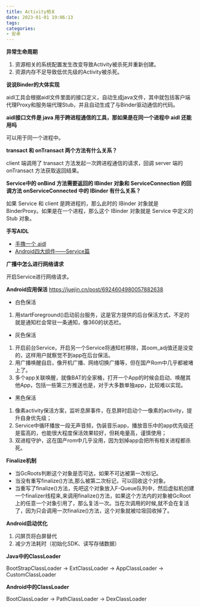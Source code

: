 ```yaml
---
title: Activity相关
date: 2023-01-01 19:06:13
tags:
categories:
- 安卓
---
```


**异常生命周期**

1. 资源相关的系统配置发生改变导致Activity被杀死并重新创建。
2. 资源内存不足导致低优先级的Activity被杀死。

**说说Binder的大体实现**

aidl工具会根据aidl文件里面的接口定义，自动生成java文件，其中就包括客户端代理Proxy和服务端代理Stub，并且自动生成了与Binder驱动通信的代码。

**aidl接口文件是 java 用于跨进程通信的工具，那如果是在同一个进程中 aidl 还能用吗**

可以用于同一个进程中。

**transact 和 onTransact 两个方法有什么关系？**

client 端调用了 transact 方法发起一次跨进程通信的请求，回调 server 端的 onTransact 方法获取返回结果。

**Service中的 onBind 方法需要返回的 IBinder 对象和 ServiceConnection 的回调方法 onServiceConnected 中的 IBinder 有什么关系？**

如果 Service 和 client 是跨进程的，那么此时的 IBinder 对象就是 BinderProxy。如果是在一个进程，那么这个 IBinder 对象就是 Service 中定义的 Stub 对象。

**手写AIDL**

+ [手撸一个 aidl](https://blog.csdn.net/haoxl1994/article/details/103816377)
+ [Android四大组件——Service篇](https://zhuanlan.zhihu.com/p/334657346)

**广播中怎么进行网络请求**

开启Service进行网络请求。

**Android应用保活** https://juejin.cn/post/6924604980057882638

+ 白色保活

1. 用startForeground()启动前台服务，这是官方提供的后台保活方式，不足的就是通知栏会常驻一条通知，像360的状态栏。

+ 灰色保活

1. 开启前台Service，开启另一个Service将通知栏移除，其oom_adj值还是没变的，这样用户就察觉不到app在后台保活。
2. 用广播唤醒自启，像开机广播、网络切换广播等，但在国产Rom中几乎都被堵上了。
3. 多个app关联唤醒，就像BAT的全家桶，打开一个App的时候会启动、唤醒其他App，包括一些第三方推送也是，对于大多数单独app，比较难以实现。

+ 黑色保活

1. 像素activity保活方案，监听息屏事件，在息屏时启动个一像素的activity，提升自身优先级；
2. Service中循环播放一段无声音频，伪装音乐app，播放音乐中的app优先级还是蛮高的，也能很大程度保活效果较好，但耗电量高，谨慎使用；
3. 双进程守护，这在国产rom中几乎没用，因为划掉app会把所有相关进程都杀死。

**Finalize机制**

+ 当GcRoots判断这个对象是否可达，如果不可达被第一次标记。
+ 当没有重写finalize()方法,那么被第二次标记，可以回收这个对象。
+ 当重写了finalize()方法，先吧这个对象放入F-Queue队列中，然后虚拟机创建一个finalizer线程来,来调用finalize()方法，如果这个方法内的对象被GcRoot上的任意一个对象引用了，那么复活一次。当在次调用的时候,就不会在复活了，因为只会调用一次finalize()方法，这个对象就被垃圾回收掉了。

**Android启动优化**

1. 闪屏页将白屏替代
2. 减少方法耗时（初始化SDK、读写存储数据）

**Java中的ClassLoader**

BootStrapClassLoader -> ExtClassLoader -> AppClassLoader -> CustomClassLoader

**Android中的ClassLoader**

BootClassLoader -> PathClassLoader -> DexClassLoader
